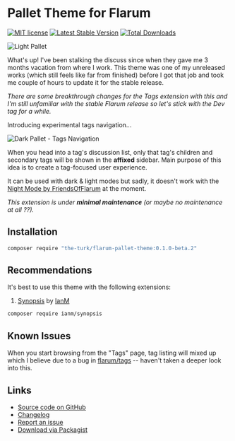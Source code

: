# Pallet Theme for Flarum

[![MIT license](https://img.shields.io/badge/license-MIT-blue.svg)](https://github.com/the-turk/flarum-pallet-theme/blob/master/LICENSE) [![Latest Stable Version](https://img.shields.io/packagist/v/the-turk/flarum-pallet-theme.svg)](https://packagist.org/packages/the-turk/flarum-pallet-theme) [![Total Downloads](https://img.shields.io/packagist/dt/the-turk/flarum-pallet-theme.svg)](https://packagist.org/packages/the-turk/flarum-pallet-theme)

![Light Pallet](https://i.imgur.com/EBPARGE.png)

What's up! I've been stalking the discuss since when they gave me 3 months vacation from where I work. This theme was one of my unreleased works (which still feels like far from finished) before I got that job and took me couple of hours to update it for the stable release.

_There are some breakthrough changes for the Tags extension with this and I'm still unfamiliar with the stable Flarum release so let's stick with the Dev tag for a while._

Introducing experimental tags navigation...

![Dark Pallet - Tags Navigation](https://i.imgur.com/XE0xdu6.gif)

When you head into a tag's discussion list, only that tag's children and secondary tags will be shown in the **affixed** sidebar. Main purpose of this idea is to create a tag-focused user experience.

It can be used with dark & light modes but sadly, it doesn't work with the [Night Mode by FriendsOfFlarum](https://discuss.flarum.org/d/21492-friendsofflarum-night-mode) at the moment.

_This extension is under **minimal maintenance** (or maybe no maintenance at all ??)._

## Installation

```bash
composer require "the-turk/flarum-pallet-theme:0.1.0-beta.2"
```

## Recommendations

It's best to use this theme with the following extensions:

1. [Synopsis](https://discuss.flarum.org/d/25772-synopsis) by [IanM](https://discuss.flarum.org/u/ianm)

```bash
composer require ianm/synopsis
```

## Known Issues

When you start browsing from the "Tags" page, tag listing will mixed up which I believe due to a bug in [flarum/tags](https://github.com/flarum/tags/pull/134#issuecomment-861665957) -- haven't taken a deeper look into this.

## Links

- [Source code on GitHub](https://github.com/the-turk/flarum-pallet-theme)
- [Changelog](https://github.com/the-turk/flarum-pallet-theme/blob/master/CHANGELOG.md)
- [Report an issue](https://github.com/the-turk/flarum-pallet-theme/issues)
- [Download via Packagist](https://packagist.org/packages/the-turk/flarum-pallet-theme)
